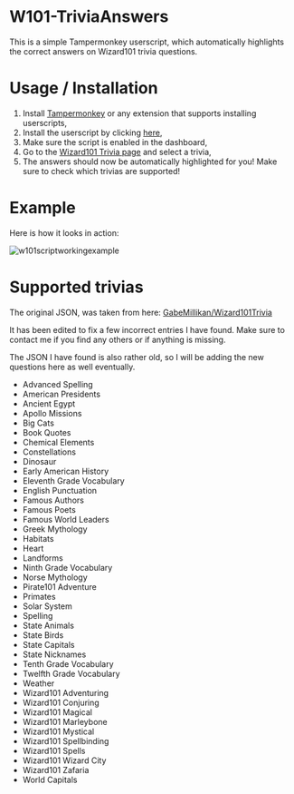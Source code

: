 # W101-TriviaAnswers
This is a simple Tampermonkey userscript, which automatically highlights the correct answers on Wizard101 trivia questions.

# Usage / Installation
1. Install [Tampermonkey](https://www.tampermonkey.net/) or any extension that supports installing userscripts,
2. Install the userscript by clicking [here](https://github.com/Jan-Fcloud/W101-TriviaAnswers/raw/main/script.user.js),
3. Make sure the script is enabled in the dashboard,
4. Go to the [Wizard101 Trivia page](https://www.wizard101.com/game/trivia) and select a trivia,
5. The answers should now be automatically highlighted for you!
Make sure to check which trivias are supported!

# Example
Here is how it looks in action:

![w101scriptworkingexample](https://github.com/Jan-Fcloud/W101-TriviaAnswers/assets/47220014/1b688985-6f87-4fe7-92a2-84e2f2bbd91a)


# Supported trivias
The original JSON, was taken from here: [GabeMillikan/Wizard101Trivia](https://github.com/GabeMillikan/Wizard101Trivia/blob/main/quiz_data/quizzes.json)

It has been edited to fix a few incorrect entries I have found. Make sure to contact me if you find any others or if anything is missing.

The JSON I have found is also rather old, so I will be adding the new questions here as well eventually.

- Advanced Spelling
- American Presidents
- Ancient Egypt
- Apollo Missions
- Big Cats
- Book Quotes
- Chemical Elements
- Constellations
- Dinosaur
- Early American History
- Eleventh Grade Vocabulary
- English Punctuation
- Famous Authors
- Famous Poets
- Famous World Leaders
- Greek Mythology
- Habitats
- Heart
- Landforms
- Ninth Grade Vocabulary
- Norse Mythology
- Pirate101 Adventure
- Primates
- Solar System
- Spelling
- State Animals
- State Birds
- State Capitals
- State Nicknames
- Tenth Grade Vocabulary
- Twelfth Grade Vocabulary
- Weather
- Wizard101 Adventuring
- Wizard101 Conjuring
- Wizard101 Magical
- Wizard101 Marleybone
- Wizard101 Mystical
- Wizard101 Spellbinding
- Wizard101 Spells
- Wizard101 Wizard City
- Wizard101 Zafaria
- World Capitals
